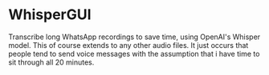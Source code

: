 # WhisperGUI
Transcribe long WhatsApp recordings to save time, using OpenAI's Whisper model.
This of course extends to any other audio files. It just occurs that people tend to send voice messages with the assumption that i have time to sit through all 20 minutes.
